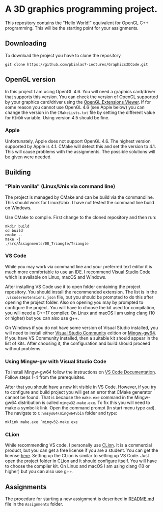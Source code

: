 # A 3D graphics programming project.

This repository contains the "Hello World!" equivalent for OpenGL C++ programming. This will be the starting point for
your assignments.

## Downloading

To download the project you have to clone the repository

```shell
git clone https://github.com/pbialas7-Lectures/Graphics3DCode.git
```

## OpenGL version

In this project I am using OpenGL 4.6. You will need a graphics card/driver that supports this version. You can check
the version of OpenGL supported by your graphics card/driver using
the [OpenGL Extensions Viewer](https://www.realtech-vr.com/glview/). If for some reason you cannot use OpenGL 4.6 (see
Apple below) you can change the version in the `CMakeLists.txt` file by setting the different value for `MINOR`
variable. Using version 4.5 should be fine.

### Apple

Unfortunately, Apple does not support OpenGL 4.6. The highest version supported by Apple is 4.1. 
CMake will detect this and set the version to 4.1. 
This will cause problems with the assignments. The possible solutions will be given were needed.

## Building

### "Plain vanilla" (Linux/Unix via command line)

The project is managed by CMake and can be build via the commandline. This should work for Linux/Unix. I have not tested
the command line build on Windows.

Use CMake to compile. First change to the cloned repository and then run:

```shell
mkdir build
cd build
cmake ..
make -j 
./src/Assignments/00_Triangle/Triangle
```

### VS Code

While you may work via command line and your preferred text editor it is much more comfortable to use an IDE. I
recommend [Visual Studio Code](https://code.visualstudio.com/) which is available on Linux, macOS and Windows.

After installing VS Code use it to open folder containing the project repository. You should install the recommended
extension. The list is in the `.vscode/extensions.json` file, but you should be prompted to do this after opening the
project folder. Also on opening you may by prompted to configure the project. You will have to choose the kit used for
compilation, you will need a C++17 compiler. On Linux and macOS I am using clang (10 or higher) but you can also use
g++.

On Windows if you do not have some version of Visual Studio installed, you will need to install
either [Visual Studio Community](https://visualstudio.microsoft.com/pl/vs/community/) edition
or [Mingw-gw64](https://www.mingw-w64.org/). If you have VS Community installed, then a suitable kit should appear in the
list of kits. After choosing it, the configuration and build should proceed without problems.

### Using Mingw-gw with Visual Studio Code

To install Mingw-gw64 follow the instructions
on [VS Code Documentation](https://code.visualstudio.com/docs/cpp/config-mingw). Follow steps 1-4 from the
prerequisites.

After that you should have a new kit visible in VS Code. However, if you try to configure and build project you will get
an error that CMake generator cannot be found. That is because the `make.exe` command in the Mingw-gw64 distribution is
called `mingw32-make.exe`. To fix this you will need to make a symbolik link. Open the command prompt (In start menu
type `cmd`). The navigate to `C:\msys64\mingw64\bin` folder and type:

```shell
mklink make.exe `mingw32-make.exe
```

### CLion

While recommending VS code, I personally use [CLion](https://www.jetbrains.com/clion/). It is a commercial product, but you can get a free license if you are a student. You can get the license [here](https://www.jetbrains.com/community/education/#students). Setting up the CLion is similar to setting up VS Code. Just open the project folder in CLion and it should configure itself. You will have to choose the compiler kit. On Linux and macOS I am using clang (10 or higher) but you can also use g++.

## Assignments

The procedure for starting a new assignment is described in [README.md](./Assignments/README.md) file in
the `Assignments` folder.


